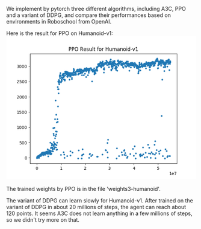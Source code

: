 We implement by pytorch three different algorithms, including A3C, PPO and a variant of DDPG, and compare their performances based on environments in Roboschool from OpenAI.


Here is the result for PPO on Humanoid-v1:
![](https://github.com/zbgzbg2007/Machine-Learning/blob/master/Roboschool/PPO-result.png)

The trained weights by PPO is in the file 'weights3-humanoid'.

The variant of DDPG can learn slowly for Humanoid-v1. 
After trained on the variant of DDPG in about 20 millions of steps, the agent can reach about 120 points.
It seems A3C does not learn anything in a few millions of steps, so we didn't try more on that.
